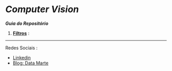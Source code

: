 # __*Computer Vision*__


__*Guia do Repositório*__

1. [__Filtros__](https://github.com/Gabrielmarcial/Computer-Vision/blob/main/filter.py) : 


 ---
Redes Sociais :

- [Linkedin](https://www.linkedin.com/in/gabriel-marcial-6ba93a1a1/)
- [Blog: Data Marte](https://datamarte.com/)